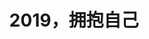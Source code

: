 ---
title: 2019，拥抱自己
tags: [Austim, 孤独, AS, 孤独症, Aspie, 孤独症谱系]
color: success
description: 任何人都有无限可能，只是很多时候，人们被他人贴的标签和过往的经历束缚
external_url: http://mp.weixin.qq.com/s?__biz=MzIyMzgyMjY5NQ==&amp;mid=2247483882&amp;idx=1&amp;sn=b052e28f8f2e184d28e0ff0620af932e&amp;chksm=e81917e2df6e9ef45bdab4207f20802659f2f21daa6147b2f7207fccfcce8e8b8e3fae24fc37&amp;scene=27#wechat_redirect
---